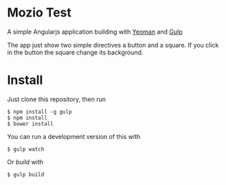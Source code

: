Mozio Test
===========

A simple Angularjs application building with [Yeoman](yeoman.io) and [Gulp](gulpjs.com)

The app just show two simple directives a button and a square.
If you click in the button the square change its background.


Install
======
Just clone this repository, then run


    $ npm install -g gulp
    $ npm install
    $ bower install


You can run a development version of this with

    $ gulp watch

Or *build* with

    $ gulp build


    
